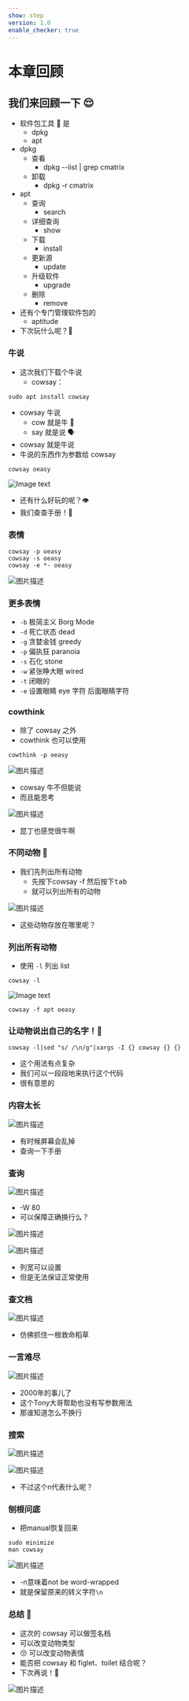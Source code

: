 ```yaml
---
show: step
version: 1.0
enable_checker: true
---
```


# 本章回顾

## 我们来回顾一下 😌

- 软件包工具 🔧 是 
	- dpkg
	- apt 
- dpkg
	- 查看
		- dpkg --list | grep cmatrix
	- 卸载
		- dpkg -r cmatrix
- apt
	- 查询 
		- search
	- 详细查询
		- show
	- 下载 
		- install
	- 更新源 
		- update 
	- 升级软件 
		- upgrade
	- 删除 
		- remove
- 还有个专门管理软件包的 
	- aptitude
- 下次玩什么呢？🤔

### 牛说
- 这次我们下载个牛说 
	- cowsay：

```shell
sudo apt install cowsay
```

- cowsay 牛说
	- cow 就是牛 🐄
	- say 就是说 🗣
- cowsay 就是牛说
- 牛说的东西作为参数给 cowsay

```shell
cowsay oeasy
```

![Image text](https://labfile.oss.aliyuncs.com/courses/2712/cowsay.png)

- 还有什么好玩的呢？👁 
- 我们查查手册！📕

### 表情

```shell
cowsay -p oeasy
cowsay -s oeasy
cowsay -e *- oeasy
```

![图片描述](https://doc.shiyanlou.com/courses/uid1190679-20220902-1662088066936)

### 更多表情


- `-b` 极简主义 Borg Mode
- `-d` 死亡状态 dead
- `-g` 贪婪金钱 greedy
- `-p` 偏执狂 paranoia
- `-s` 石化 stone
- `-w` 紧张睁大眼 wired
- `-t` 闭眼的
- `-e` 设置眼睛 eye 字符 后面眼睛字符

### cowthink

- 除了 cowsay 之外
- cowthink 也可以使用

```shell
cowthink -p oeasy
```

![图片描述](https://doc.shiyanlou.com/courses/uid1190679-20210910-1631265649559)

- cowsay 牛不但能说
- 而且能思考

![图片描述](https://doc.shiyanlou.com/courses/uid1190679-20211216-1639645388753)

- 昆丁也感觉很牛啊

### 不同动物 🐫

- 我们先列出所有动物
	- 先按下cowsay -f 然后按下<kbd>tab</kbd>
	- 就可以列出所有的动物

![图片描述](https://doc.shiyanlou.com/courses/uid1190679-20221012-1665577653736)

- 这些动物存放在哪里呢？

### 列出所有动物

- 使用 `-l` 列出 list

```shell
cowsay -l
```

![Image text](https://labfile.oss.aliyuncs.com/courses/2712/cowsay_list.png)

```shell
cowsay -f apt oeasy
```

### 让动物说出自己的名字！🐑

```shell
cowsay -l|sed "s/ /\n/g"|xargs -I {} cowsay {} {}
```

- 这个用法有点复杂
- 我们可以一段段地来执行这个代码
- 很有意思的

### 内容太长

![图片描述](https://doc.shiyanlou.com/courses/uid1190679-20220826-1661467718312)

- 有时候屏幕会乱掉
- 查询一下手册

### 查询

![图片描述](https://doc.shiyanlou.com/courses/uid1190679-20220826-1661467847059)

- -W 80
- 可以保障正确换行么？

![图片描述](https://doc.shiyanlou.com/courses/uid1190679-20220826-1661468054679)

![图片描述](https://doc.shiyanlou.com/courses/uid1190679-20220826-1661468062782)

- 列宽可以设置
- 但是无法保证正常使用

### 查文档

![图片描述](https://doc.shiyanlou.com/courses/uid1190679-20220826-1661469086480)

- 仿佛抓住一根救命稻草

### 一言难尽

![图片描述](https://doc.shiyanlou.com/courses/uid1190679-20220826-1661469113020)

- 2000年的事儿了
- 这个Tony大哥帮助也没有写参数用法
- 那谁知道怎么不换行

### 搜索

![图片描述](https://doc.shiyanlou.com/courses/uid1190679-20220826-1661469274391)

![图片描述](https://doc.shiyanlou.com/courses/uid1190679-20220826-1661470108373)

- 不过这个n代表什么呢？

### 刨根问底

- 把manual恢复回来

```
sudo minimize
man cowsay
```

![图片描述](https://doc.shiyanlou.com/courses/uid1190679-20220826-1661470131334)

- -n意味着not be word-wrapped
- 就是保留原来的转义字符`\n`

### 总结 🤨

- 这次的 cowsay 可以做签名档
- 可以改变动物类型
- 😚 可以改变动物表情
- 能否把 cowsay 和 figlet、toilet 结合呢？
- 下次再说！👋


![图片描述](https://doc.shiyanlou.com/courses/uid1190679-20220902-1662088233876)
